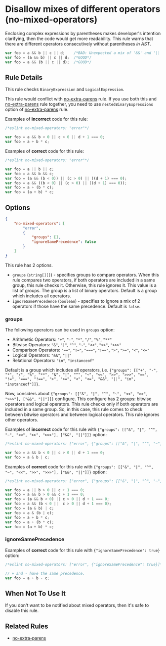 # Disallow mixes of different operators (no-mixed-operators)

Enclosing complex expressions by parentheses makes developer's intention clarifying, then the code would get more readability.
This rule warns that there are different operators consecutively without parentheses *in AST*.

```js
var foo = a && b || c || d;    /*BAD: Unexpected a mix of '&&' and '||'.*/
var foo = (a && b) || c || d;  /*GOOD*/
var foo = a && (b || c || d);  /*GOOD*/
```

## Rule Details

This rule checks `BinaryExpression` and `LogicalExpression`.

This rule would conflict with [no-extra-parens] rule.
If you use both this and [no-extra-parens] rule together, you need to use `nestedBinaryExpressions` option of [no-extra-parens] rule.

Examples of **incorrect** code for this rule:

```js
/*eslint no-mixed-operators: "error"*/

var foo = a && b < 0 || c > 0 || d + 1 === 0;
var foo = a + b * c;
```

Examples of **correct** code for this rule:

```js
/*eslint no-mixed-operators: "error"*/

var foo = a || b || c;
var foo = a && b && c;
var foo = (a && (b < 0)) || (c > 0) || ((d + 1) === 0);
var foo = a && ((b < 0) || (c > 0) || ((d + 1) === 0));
var foo = a + (b * c);
var foo = (a + b) * c;
```

## Options

```json
{
    "no-mixed-operators": [
        "error",
        {
            "groups": [],
            "ignoreSamePrecedence": false
        }
    ]
}
```

This rule has 2 options.

* `groups` (`string[][]`) - specifies groups to compare operators.
  When this rule compares two operators, if both operators are included in a same group, this rule checks it. Otherwise, this rule ignores it.
  This value is a list of groups. The group is a list of binary operators.
  Default is a group which includes all operators.
* `ignoreSamePrecedence` (`boolean`) - specifies to ignore a mix of 2 operators if those have the same precedence. Default is `false`.

### groups

The following operators can be used in `groups` option:

* Arithmetic Operators: `"+"`, `"-"`, `"*"`, `"/"`, `"%"`, `"**"`
* Bitwise Operators: `"&"`, `"|"`, `"^"`, `"~"`, `"<<"`, `">>"`, `">>>"`
* Comparison Operators: `"=="`, `"!="`, `"==="`, `"!=="`, `">"`, `">="`, `"<"`, `"<="`
* Logical Operators: `"&&"`, `"||"`
* Relational Operators: `"in"`, `"instanceof"`

Default is a group which includes all operators, i.e. `{"groups": [["+", "-", "*", "/", "%", "**", "&", "|", "^", "~", "<<", ">>", ">>>", "==", "!=", "===", "!==", ">", ">=", "<", "<=", "&&", "||", "in", "instanceof"]]}`.

Now, considers about `{"groups": [["&", "|", "^", "~", "<<", ">>", ">>>"], ["&&", "||"]]}` configure.
This configure has 2 groups: bitwise operators and logical operators.
This rule checks only if both operators are included in a same group.
So, in this case, this rule comes to check between bitwise operators and between logical operators.
This rule ignores other operators.

Examples of **incorrect** code for this rule with `{"groups": [["&", "|", "^", "~", "<<", ">>", ">>>"], ["&&", "||"]]}` option:

```js
/*eslint no-mixed-operators: ["error", {"groups": [["&", "|", "^", "~", "<<", ">>", ">>>"], ["&&", "||"]]}]*/

var foo = a && b < 0 || c > 0 || d + 1 === 0;
var foo = a & b | c;
```

Examples of **correct** code for this rule with `{"groups": [["&", "|", "^", "~", "<<", ">>", ">>>"], ["&&", "||"]]}` option:

```js
/*eslint no-mixed-operators: ["error", {"groups": [["&", "|", "^", "~", "<<", ">>", ">>>"], ["&&", "||"]]}]*/

var foo = a || b > 0 || c + 1 === 0;
var foo = a && b > 0 && c + 1 === 0;
var foo = (a && b < 0) || c > 0 || d + 1 === 0;
var foo = a && (b < 0 ||  c > 0 || d + 1 === 0);
var foo = (a & b) | c;
var foo = a & (b | c);
var foo = a + b * c;
var foo = a + (b * c);
var foo = (a + b) * c;
```

### ignoreSamePrecedence

Examples of **correct** code for this rule with `{"ignoreSamePrecedence": true}` option:

```js
/*eslint no-mixed-operators: ["error", {"ignoreSamePrecedence": true}]*/

// + and - have the same precedence.
var foo = a + b - c;
```

## When Not To Use It

If you don't want to be notified about mixed operators, then it's safe to disable this rule.

## Related Rules

* [no-extra-parens]

[no-extra-parens]: no-extra-parens.md
